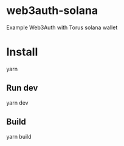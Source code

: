 # web3auth-solana
Example Web3Auth with Torus solana wallet

# Install
yarn

## Run dev
yarn dev

## Build
yarn build

